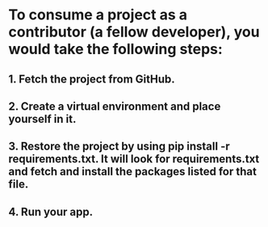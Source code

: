 # To consume a project as a contributor (a fellow developer), you would take the following steps:

## 1. Fetch the project from GitHub.
## 2. Create a virtual environment and place yourself in it.
## 3. Restore the project by using pip install -r requirements.txt. It will look for requirements.txt and fetch and install the packages listed for that file.
## 4. Run your app.
